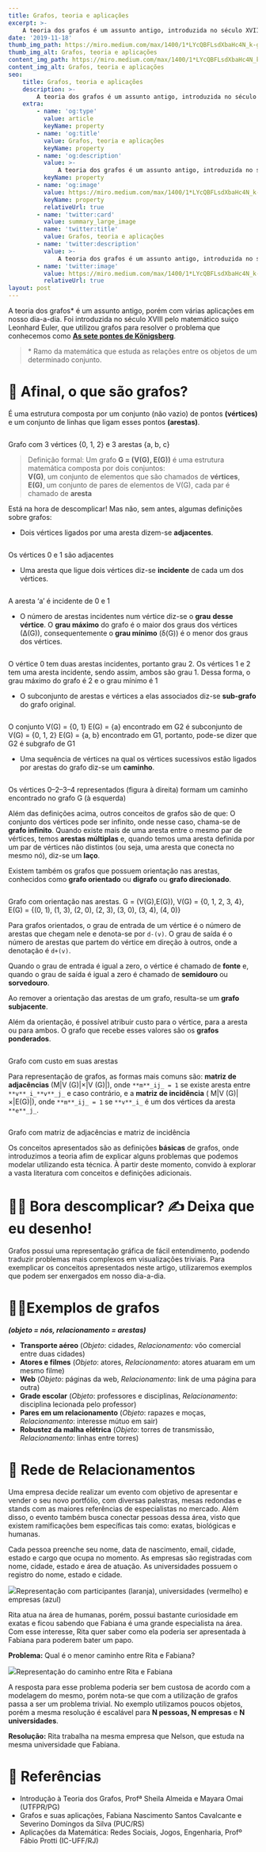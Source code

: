 ```yaml
---
title: Grafos, teoria e aplicações
excerpt: >-
    A teoria dos grafos é um assunto antigo, introduzida no século XVIII, porém com várias aplicações em nosso dia-a-dia.
date: '2019-11-18'
thumb_img_path: https://miro.medium.com/max/1400/1*LYcQBFLsdXbaHc4N_k-g3w.png
thumb_img_alt: Grafos, teoria e aplicações
content_img_path: https://miro.medium.com/max/1400/1*LYcQBFLsdXbaHc4N_k-g3w.png
content_img_alt: Grafos, teoria e aplicações
seo:
    title: Grafos, teoria e aplicações
    description: >-
        A teoria dos grafos é um assunto antigo, introduzida no século XVIII, porém com várias aplicações em nosso dia-a-dia.
    extra:
        - name: 'og:type'
          value: article
          keyName: property
        - name: 'og:title'
          value: Grafos, teoria e aplicações
          keyName: property
        - name: 'og:description'
          value: >-
              A teoria dos grafos é um assunto antigo, introduzida no século XVIII, porém com várias aplicações em nosso dia-a-dia.
          keyName: property
        - name: 'og:image'
          value: https://miro.medium.com/max/1400/1*LYcQBFLsdXbaHc4N_k-g3w.png
          keyName: property
          relativeUrl: true
        - name: 'twitter:card'
          value: summary_large_image
        - name: 'twitter:title'
          value: Grafos, teoria e aplicações
        - name: 'twitter:description'
          value: >-
              A teoria dos grafos é um assunto antigo, introduzida no século XVIII, porém com várias aplicações em nosso dia-a-dia.
        - name: 'twitter:image'
          value: https://miro.medium.com/max/1400/1*LYcQBFLsdXbaHc4N_k-g3w.png
          relativeUrl: true
layout: post
---
```


A teoria dos grafos\* é um assunto antigo, porém com várias aplicações em nosso dia-a-dia. Foi introduzida no século XVIII pelo matemático suiço Leonhard Euler, que utilizou grafos para resolver o problema que conhecemos como [**As sete pontes de Königsberg**](https://pt.wikipedia.org/wiki/Sete_pontes_de_K%C3%B6nigsberg).

> \* Ramo da matemática que estuda as relações entre os objetos de um determinado conjunto.

# 🤔 Afinal, o que são grafos?

É uma estrutura composta por um conjunto (não vazio) de pontos **(vértices)** e um conjunto de linhas que ligam esses pontos **(arestas)**.

<img alt="" class="t u v jf aj" src="https://miro.medium.com/max/664/1*mdRR7l3MtuFUiR4Ak5NUJQ.png"/>

Grafo com 3 vértices {0, 1, 2} e 3 arestas {a, b, c}

> Definição formal: Um grafo **G = (V(G), E(G))** é uma estrutura matemática composta por dois conjuntos:  
> **V(G)**, um conjunto de elementos que são chamados de **vértices**,  
> **E(G)**, um conjunto de pares de elementos de V(G), cada par é chamado de **aresta**

Está na hora de descomplicar! Mas não, sem antes, algumas definições sobre grafos:

-   Dois vértices ligados por uma aresta dizem-se **adjacentes**.

<img alt="" class="t u v jf aj" src="https://miro.medium.com/max/668/1*2uBt1vSzJrien90dvjB4tg.png"/>

Os vértices 0 e 1 são adjacentes

-   Uma aresta que ligue dois vértices diz-se **incidente** de cada um dos vértices.

<img alt="" class="t u v jf aj" src="https://miro.medium.com/max/664/1*SO1tKJ32rAf3G0VRZRiDFg.png"/>

A aresta ‘a’ é incidente de 0 e 1

-   O número de arestas incidentes num vértice diz-se o **grau** **desse vértice**. O **grau máximo** do grafo é o maior dos graus dos vértices (∆(G)), consequentemente o **grau mínimo** (δ(G)) é o menor dos graus dos vértices.

<img alt="" class="t u v jf aj" src="https://miro.medium.com/max/664/1*VZA-0GJv8n7JgKMkUzH7Nw.png"/>

O vértice 0 tem duas arestas incidentes, portanto grau 2. Os vértices 1 e 2 tem uma aresta incidente, sendo assim, ambos são grau 1. Dessa forma, o grau máximo do grafo é 2 e o grau mínimo é 1

-   O subconjunto de arestas e vértices a elas associados diz-se **sub-grafo** do grafo original.

<img alt="" class="t u v jf aj" src="hhttps://miro.medium.com/max/664/1*y96hrBuvfYrn5Zjzpk42gw.png"/>

O conjunto V(G) = {0, 1} E(G) = {a} encontrado em G2 é subconjunto de V(G) = {0, 1, 2} E(G) = {a, b} encontrado em G1, portanto, pode-se dizer que G2 é subgrafo de G1

-   Uma sequência de vértices na qual os vértices sucessivos estão ligados por arestas do grafo diz-se um **caminho**.

<img alt="" class="t u v jf aj" src="https://miro.medium.com/max/664/1*Tocc_Nh0f_S2dIvhdrv2zA.png"/>

Os vértices 0–2–3–4 representados (figura à direita) formam um caminho encontrado no grafo G (à esquerda)

Além das definições acima, outros conceitos de grafos são de que: O conjunto dos vértices pode ser infinito, onde nesse caso, chama-se de **grafo infinito**. Quando existe mais de uma aresta entre o mesmo par de vértices, temos **arestas múltiplas** e, quando temos uma aresta definida por um par de vértices não distintos (ou seja, uma aresta que conecta no mesmo nó), diz-se um **laço**.

Existem também os grafos que possuem orientação nas arestas, conhecidos como **grafo orientado** ou **digrafo** ou **grafo direcionado**.

<img alt="" class="t u v jf aj" src="https://miro.medium.com/max/640/1*S4b80YZAQ71d6YwDSw1zgg.png"/>

Grafo com orientação nas arestas. G = (V(G),E(G)), V(G) = {0, 1, 2, 3, 4}, E(G) = {(0, 1), (1, 3), (2, 0), (2, 3), (3, 0), (3, 4), (4, 0)}

Para grafos orientados, o grau de entrada de um vértice é o número de arestas que chegam nele e denota-se por `d-(v)`. O grau de saída é o número de arestas que partem do vértice em direção à outros, onde a denotação é `d+(v)`.

Quando o grau de entrada é igual a zero, o vértice é chamado de **fonte** e, quando o grau de saída é igual a zero é chamado de **semidouro** ou **sorvedouro**.

Ao remover a orientação das arestas de um grafo, resulta-se um **grafo subjacente**.

Além da orientação, é possível atribuir custo para o vértice, para a aresta ou para ambos. O grafo que recebe esses valores são os **grafos ponderados**.

<img alt="" class="t u v jf aj" src="https://miro.medium.com/max/640/1*abvGQ8mJhDONj_vocIaVfg.png"/>

Grafo com custo em suas arestas

Para representação de grafos, as formas mais comuns são: **matriz de adjacências** (M|V (G)|×|V (G)|), onde `**m**_ij_ = 1` se existe aresta entre `**v**_i_**v**_j_` e caso contrário, e a **matriz de incidência** ( M|V (G)|×|E(G)|), onde `**m**_ij_ = 1` se `**v**_i_` é um dos vértices da aresta `**e**_j_`.

<img alt="" class="t u v jf aj" src="https://miro.medium.com/max/700/1*A1ANUxSJ1p8FWREFB1qmkg.png"/>

Grafo com matriz de adjacências e matriz de incidência

Os conceitos apresentados são as definições **básicas** de grafos, onde introduzimos a teoria afim de explicar alguns problemas que podemos modelar utilizando esta técnica. À partir deste momento, convido à explorar a vasta literatura com conceitos e definições adicionais.

# 🤸‍♂ Bora descomplicar? ✍ Deixa que eu desenho!

Grafos possui uma representação gráfica de fácil entendimento, podendo traduzir problemas mais complexos em visualizações triviais. Para exemplicar os conceitos apresentados neste artigo, utilizaremos exemplos que podem ser enxergados em nosso dia-a-dia.

# 👩‍🏫Exemplos de grafos

**_(objeto = nós, relacionamento = arestas)_**

-   **Transporte aéreo** (_Objeto_: cidades, _Relacionamento_: vôo comercial entre duas cidades)
-   **Atores e filmes** (_Objeto_: atores, _Relacionamento_: atores atuaram em um mesmo filme)
-   **Web** (_Objeto_: páginas da web, _Relacionamento_: link de uma página para outra)
-   **Grade escolar** (_Objeto_: professores e disciplinas, _Relacionamento_: disciplina lecionada pelo professor)
-   **Pares em um relacionamento** (_Objeto_: rapazes e moças, _Relacionamento_: interesse mútuo em sair)
-   **Robustez da malha elétrica** (_Objeto_: torres de transmissão, _Relacionamento_: linhas entre torres)

# 👥 Rede de Relacionamentos

Uma empresa decide realizar um evento com objetivo de apresentar e vender o seu novo portfólio, com diversas palestras, mesas redondas e stands com as maiores referências de especialistas no mercado. Além disso, o evento também busca conectar pessoas dessa área, visto que existem ramificações bem específicas tais como: exatas, biológicas e humanas.

Cada pessoa preenche seu nome, data de nascimento, email, cidade, estado e cargo que ocupa no momento. As empresas são registradas com nome, cidade, estado e área de atuação. As universidades possuem o registro do nome, estado e cidade.

![](https://miro.medium.com/max/2244/1*iTPtw2Kmev1IrRoAPlkOnA.png)Representação com participantes (laranja), universidades (vermelho) e empresas (azul)

Rita atua na área de humanas, porém, possui bastante curiosidade em exatas e ficou sabendo que Fabiana é uma grande especialista na área. Com esse interesse, Rita quer saber como ela poderia ser apresentada à Fabiana para poderem bater um papo.

**Problema:** Qual é o menor caminho entre Rita e Fabiana?

![](https://miro.medium.com/max/1400/1*LYcQBFLsdXbaHc4N_k-g3w.png)Representação do caminho entre Rita e Fabiana

A resposta para esse problema poderia ser bem custosa de acordo com a modelagem do mesmo, porém nota-se que com a utilização de grafos passa a ser um problema trivial. No exemplo utilizamos poucos objetos, porém a mesma resolução é escalável para **N pessoas, N empresas** e **N universidades**.

**Resolução:** Rita trabalha na mesma empresa que Nelson, que estuda na mesma universidade que Fabiana.

# 📃 Referências

-   Introdução à Teoria dos Grafos, Profª Sheila Almeida e Mayara Omai (UTFPR/PG)
-   Grafos e suas aplicações, Fabiana Nascimento Santos Cavalcante e Severino Domingos da Silva (PUC/RS)
-   Aplicações da Matemática: Redes Sociais, Jogos, Engenharia, Profº Fábio Protti (IC-UFF/RJ)
